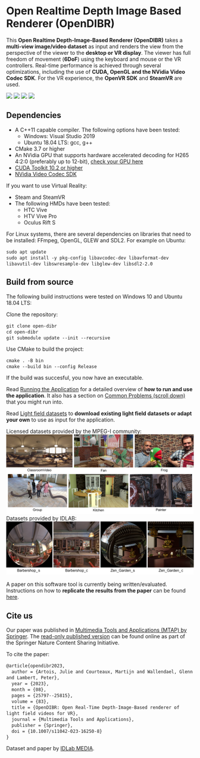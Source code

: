 # Open Realtime Depth Image Based Renderer (OpenDIBR)

This **Open Realtime Depth-Image-Based Renderer (OpenDIBR)** takes a **multi-view image/video dataset** as input and renders the view from the perspective of the viewer to the **desktop or VR display**. The viewer has full freedom of movement (**6DoF**) using the keyboard and mouse or the VR controllers.
Real-time performance is achieved through several optimizations, including the use of **CUDA, OpenGL and the NVidia Video Codec SDK**.
For the VR experience, the **OpenVR SDK** and **SteamVR** are used.

<img src="https://github.com/IDLabMedia/open-dibr/blob/main/docs/group_posetrace.gif" width="49%"/> <img src="https://github.com/IDLabMedia/open-dibr/blob/main/docs/painter_posetrace.gif" width="49%"/> 
<img src="https://github.com/IDLabMedia/open-dibr/blob/main/docs/zen_garden_vr.gif" width="49%"/> <img src="https://github.com/IDLabMedia/open-dibr/blob/main/docs/Barbershop_mirror_posetrace_dibr.gif" width="49%"/>

## Dependencies
- A C++11 capable compiler. The following options have been tested:
  - Windows: Visual Studio 2019
  - Ubuntu 18.04 LTS: gcc, g++
- CMake 3.7 or higher
- An NVidia GPU that supports hardware accelerated decoding for H265 4:2:0 (preferably up to 12-bit), [check your GPU here](https://en.wikipedia.org/wiki/Nvidia_NVDEC#GPU_support)
- [CUDA Toolkit 10.2 or higher](https://docs.nvidia.com/cuda/cuda-installation-guide-microsoft-windows/index.html#installing-cuda-development-tools)
- [NVidia Video Codec SDK](https://developer.nvidia.com/nvidia-video-codec-sdk)

If you want to use Virtual Reality:
- Steam and SteamVR
- The following HMDs have been tested:
  - HTC Vive
  - HTV Vive Pro
  - Oculus Rift S

For Linux systems, there are several dependencies on libraries that need to be installed: FFmpeg, OpenGL, GLEW and SDL2. For example on Ubuntu:
```
sudo apt update
sudo apt install -y pkg-config libavcodec-dev libavformat-dev libavutil-dev libswresample-dev libglew-dev libsdl2-2.0
```

## Build from source
The following build instructions were tested on Windows 10 and Ubuntu 18.04 LTS:

Clone the repository:
```
git clone open-dibr
cd open-dibr
git submodule update --init --recursive
```
Use CMake to build the project:
```
cmake . -B bin
cmake --build bin --config Release
```
If the build was succesful, you now have an executable. 

Read [Running the Application](https://github.com/IDLabMedia/open-dibr/wiki/Running-the-application) for a detailed overview of **how to run and use the application**. It also has a section on [Common Problems (scroll down)](https://github.com/IDLabMedia/open-dibr/wiki/Running-the-application) that you might run into.

Read [Light field datasets](https://github.com/IDLabMedia/open-dibr/wiki/Light-field-datasets) to **download existing light field datasets or adapt your own** to use as input for the application.

Licensed datasets provided by the MPEG-I community:
<img src="https://github.com/IDLabMedia/open-dibr/blob/main/docs/overview_mpegi_datasets.png" /> 
Datasets provided by IDLAB:
<img src="https://github.com/IDLabMedia/open-dibr/blob/main/docs/overview_idlab_datasets.png" /> 

A paper on this software tool is currently being written/evaluated. Instructions on how to **replicate the results from the paper** can be found [here](https://github.com/IDLabMedia/open-dibr/wiki/Replicating-results-from-paper).


## Cite us

Our paper was published in [Multimedia Tools and Applications (MTAP) by Springer](https://link.springer.com/article/10.1007/s11042-023-16250-8). The [read-only published version](https://rdcu.be/dkfJz) can be found online as part of the Springer Nature Content Sharing Initiative.

To cite the paper:
```
@article{opendibr2023,
  author = {Artois, Julie and Courteaux, Martijn and Wallendael, Glenn and Lambert, Peter},
  year = {2023},
  month = {08},
  pages = {25797--25815},
  volume = {83},
  title = {OpenDIBR: Open Real-Time Depth-Image-Based renderer of light field videos for VR},
  journal = {Multimedia Tools and Applications},
  publisher = {Springer},
  doi = {10.1007/s11042-023-16250-8}
}
```

Dataset and paper by [IDLab MEDIA](https://media.idlab.ugent.be/).
